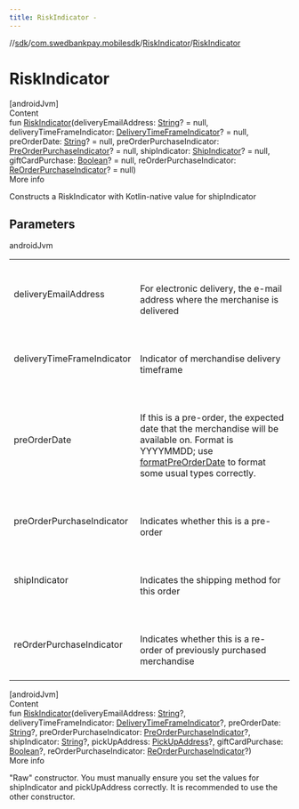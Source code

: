 ```yaml
---
title: RiskIndicator -
---
```

//[sdk](../../../index)/[com.swedbankpay.mobilesdk](../index)/[RiskIndicator](index)/[RiskIndicator](-risk-indicator)



# RiskIndicator  
[androidJvm]  
Content  
fun [RiskIndicator](-risk-indicator)(deliveryEmailAddress: [String](https://kotlinlang.org/api/latest/jvm/stdlib/kotlin/-string/index.html)? = null, deliveryTimeFrameIndicator: [DeliveryTimeFrameIndicator](../-delivery-time-frame-indicator/index)? = null, preOrderDate: [String](https://kotlinlang.org/api/latest/jvm/stdlib/kotlin/-string/index.html)? = null, preOrderPurchaseIndicator: [PreOrderPurchaseIndicator](../-pre-order-purchase-indicator/index)? = null, shipIndicator: [ShipIndicator](../-ship-indicator/index)? = null, giftCardPurchase: [Boolean](https://kotlinlang.org/api/latest/jvm/stdlib/kotlin/-boolean/index.html)? = null, reOrderPurchaseIndicator: [ReOrderPurchaseIndicator](../-re-order-purchase-indicator/index)? = null)  
More info  


Constructs a RiskIndicator with Kotlin-native value for shipIndicator



## Parameters  
  
androidJvm  
  
| | |
|---|---|
| <a name="com.swedbankpay.mobilesdk/RiskIndicator/RiskIndicator/#kotlin.String?#com.swedbankpay.mobilesdk.DeliveryTimeFrameIndicator?#kotlin.String?#com.swedbankpay.mobilesdk.PreOrderPurchaseIndicator?#com.swedbankpay.mobilesdk.ShipIndicator?#kotlin.Boolean?#com.swedbankpay.mobilesdk.ReOrderPurchaseIndicator?/PointingToDeclaration/"></a>deliveryEmailAddress| <a name="com.swedbankpay.mobilesdk/RiskIndicator/RiskIndicator/#kotlin.String?#com.swedbankpay.mobilesdk.DeliveryTimeFrameIndicator?#kotlin.String?#com.swedbankpay.mobilesdk.PreOrderPurchaseIndicator?#com.swedbankpay.mobilesdk.ShipIndicator?#kotlin.Boolean?#com.swedbankpay.mobilesdk.ReOrderPurchaseIndicator?/PointingToDeclaration/"></a><br><br>For electronic delivery, the e-mail address where the merchanise is delivered<br><br>|
| <a name="com.swedbankpay.mobilesdk/RiskIndicator/RiskIndicator/#kotlin.String?#com.swedbankpay.mobilesdk.DeliveryTimeFrameIndicator?#kotlin.String?#com.swedbankpay.mobilesdk.PreOrderPurchaseIndicator?#com.swedbankpay.mobilesdk.ShipIndicator?#kotlin.Boolean?#com.swedbankpay.mobilesdk.ReOrderPurchaseIndicator?/PointingToDeclaration/"></a>deliveryTimeFrameIndicator| <a name="com.swedbankpay.mobilesdk/RiskIndicator/RiskIndicator/#kotlin.String?#com.swedbankpay.mobilesdk.DeliveryTimeFrameIndicator?#kotlin.String?#com.swedbankpay.mobilesdk.PreOrderPurchaseIndicator?#com.swedbankpay.mobilesdk.ShipIndicator?#kotlin.Boolean?#com.swedbankpay.mobilesdk.ReOrderPurchaseIndicator?/PointingToDeclaration/"></a><br><br>Indicator of merchandise delivery timeframe<br><br>|
| <a name="com.swedbankpay.mobilesdk/RiskIndicator/RiskIndicator/#kotlin.String?#com.swedbankpay.mobilesdk.DeliveryTimeFrameIndicator?#kotlin.String?#com.swedbankpay.mobilesdk.PreOrderPurchaseIndicator?#com.swedbankpay.mobilesdk.ShipIndicator?#kotlin.Boolean?#com.swedbankpay.mobilesdk.ReOrderPurchaseIndicator?/PointingToDeclaration/"></a>preOrderDate| <a name="com.swedbankpay.mobilesdk/RiskIndicator/RiskIndicator/#kotlin.String?#com.swedbankpay.mobilesdk.DeliveryTimeFrameIndicator?#kotlin.String?#com.swedbankpay.mobilesdk.PreOrderPurchaseIndicator?#com.swedbankpay.mobilesdk.ShipIndicator?#kotlin.Boolean?#com.swedbankpay.mobilesdk.ReOrderPurchaseIndicator?/PointingToDeclaration/"></a><br><br>If this is a pre-order, the expected date that the merchandise will be available on. Format is YYYYMMDD; use [formatPreOrderDate](-companion/format-pre-order-date) to format some usual types correctly.<br><br>|
| <a name="com.swedbankpay.mobilesdk/RiskIndicator/RiskIndicator/#kotlin.String?#com.swedbankpay.mobilesdk.DeliveryTimeFrameIndicator?#kotlin.String?#com.swedbankpay.mobilesdk.PreOrderPurchaseIndicator?#com.swedbankpay.mobilesdk.ShipIndicator?#kotlin.Boolean?#com.swedbankpay.mobilesdk.ReOrderPurchaseIndicator?/PointingToDeclaration/"></a>preOrderPurchaseIndicator| <a name="com.swedbankpay.mobilesdk/RiskIndicator/RiskIndicator/#kotlin.String?#com.swedbankpay.mobilesdk.DeliveryTimeFrameIndicator?#kotlin.String?#com.swedbankpay.mobilesdk.PreOrderPurchaseIndicator?#com.swedbankpay.mobilesdk.ShipIndicator?#kotlin.Boolean?#com.swedbankpay.mobilesdk.ReOrderPurchaseIndicator?/PointingToDeclaration/"></a><br><br>Indicates whether this is a pre-order<br><br>|
| <a name="com.swedbankpay.mobilesdk/RiskIndicator/RiskIndicator/#kotlin.String?#com.swedbankpay.mobilesdk.DeliveryTimeFrameIndicator?#kotlin.String?#com.swedbankpay.mobilesdk.PreOrderPurchaseIndicator?#com.swedbankpay.mobilesdk.ShipIndicator?#kotlin.Boolean?#com.swedbankpay.mobilesdk.ReOrderPurchaseIndicator?/PointingToDeclaration/"></a>shipIndicator| <a name="com.swedbankpay.mobilesdk/RiskIndicator/RiskIndicator/#kotlin.String?#com.swedbankpay.mobilesdk.DeliveryTimeFrameIndicator?#kotlin.String?#com.swedbankpay.mobilesdk.PreOrderPurchaseIndicator?#com.swedbankpay.mobilesdk.ShipIndicator?#kotlin.Boolean?#com.swedbankpay.mobilesdk.ReOrderPurchaseIndicator?/PointingToDeclaration/"></a><br><br>Indicates the shipping method for this order<br><br>|
| <a name="com.swedbankpay.mobilesdk/RiskIndicator/RiskIndicator/#kotlin.String?#com.swedbankpay.mobilesdk.DeliveryTimeFrameIndicator?#kotlin.String?#com.swedbankpay.mobilesdk.PreOrderPurchaseIndicator?#com.swedbankpay.mobilesdk.ShipIndicator?#kotlin.Boolean?#com.swedbankpay.mobilesdk.ReOrderPurchaseIndicator?/PointingToDeclaration/"></a>reOrderPurchaseIndicator| <a name="com.swedbankpay.mobilesdk/RiskIndicator/RiskIndicator/#kotlin.String?#com.swedbankpay.mobilesdk.DeliveryTimeFrameIndicator?#kotlin.String?#com.swedbankpay.mobilesdk.PreOrderPurchaseIndicator?#com.swedbankpay.mobilesdk.ShipIndicator?#kotlin.Boolean?#com.swedbankpay.mobilesdk.ReOrderPurchaseIndicator?/PointingToDeclaration/"></a><br><br>Indicates whether this is a re-order of previously purchased merchandise<br><br>|
  
  


[androidJvm]  
Content  
fun [RiskIndicator](-risk-indicator)(deliveryEmailAddress: [String](https://kotlinlang.org/api/latest/jvm/stdlib/kotlin/-string/index.html)?, deliveryTimeFrameIndicator: [DeliveryTimeFrameIndicator](../-delivery-time-frame-indicator/index)?, preOrderDate: [String](https://kotlinlang.org/api/latest/jvm/stdlib/kotlin/-string/index.html)?, preOrderPurchaseIndicator: [PreOrderPurchaseIndicator](../-pre-order-purchase-indicator/index)?, shipIndicator: [String](https://kotlinlang.org/api/latest/jvm/stdlib/kotlin/-string/index.html)?, pickUpAddress: [PickUpAddress](../-pick-up-address/index)?, giftCardPurchase: [Boolean](https://kotlinlang.org/api/latest/jvm/stdlib/kotlin/-boolean/index.html)?, reOrderPurchaseIndicator: [ReOrderPurchaseIndicator](../-re-order-purchase-indicator/index)?)  
More info  


"Raw" constructor. You must manually ensure you set the values for shipIndicator and pickUpAddress correctly. It is recommended to use the other constructor.

  



